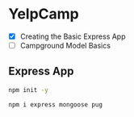 # YelpCamp

- [x] Creating the Basic Express App
- [ ] Campground Model Basics 

## Express App
```bash
npm init -y

npm i express mongoose pug
```